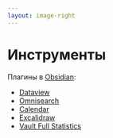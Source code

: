 ```yaml
---
layout: image-right
---
```


# Инструменты

Плагины в [Obsidian](https://obsidian.md):

- [Dataview](https://blacksmithgu.github.io/obsidian-dataview/)
- [Omnisearch](https://publish.obsidian.md/omnisearch/How+to+use+Omnisearch)
- [Calendar](https://github.com/liamcain/obsidian-calendar-plugin)
- [Excalidraw](https://github.com/zsviczian/obsidian-excalidraw-plugin)
- [Vault Full Statistics](https://github.com/jtprogru/obsidian-vault-full-statistics-plugin)

<!--
Различные полезные плагины
-->
